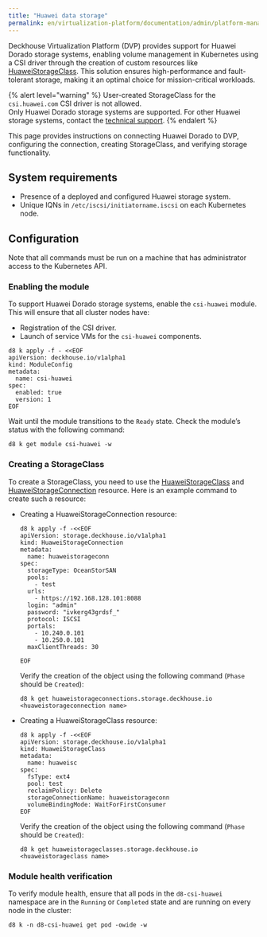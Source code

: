 ```yaml
---
title: "Huawei data storage"
permalink: en/virtualization-platform/documentation/admin/platform-management/storage/external/huawei.html
---
```


Deckhouse Virtualization Platform (DVP) provides support for Huawei Dorado storage systems, enabling volume management in Kubernetes using a CSI driver through the creation of custom resources like [HuaweiStorageClass](/modules/csi-huawei/stable/cr.html#huaweistorageclass). This solution ensures high-performance and fault-tolerant storage, making it an optimal choice for mission-critical workloads.

{% alert level="warning" %}
User-created StorageClass for the `csi.huawei.com` CSI driver is not allowed.  
Only Huawei Dorado storage systems are supported. For other Huawei storage systems, contact the [technical support](https://deckhouse.io/tech-support/).
{% endalert %}

This page provides instructions on connecting Huawei Dorado to DVP, configuring the connection, creating StorageClass, and verifying storage functionality.

## System requirements

- Presence of a deployed and configured Huawei storage system.
- Unique IQNs in `/etc/iscsi/initiatorname.iscsi` on each Kubernetes node.

## Configuration

Note that all commands must be run on a machine that has administrator access to the Kubernetes API.

### Enabling the module

To support Huawei Dorado storage systems, enable the `csi-huawei` module. This will ensure that all cluster nodes have:

- Registration of the CSI driver.
- Launch of service VMs for the `csi-huawei` components.

```shell
d8 k apply -f - <<EOF
apiVersion: deckhouse.io/v1alpha1
kind: ModuleConfig
metadata:
  name: csi-huawei
spec:
  enabled: true
  version: 1
EOF
```

Wait until the module transitions to the `Ready` state. Check the module’s status with the following command:

```shell
d8 k get module csi-huawei -w
```

### Creating a StorageClass

To create a StorageClass, you need to use the [HuaweiStorageClass](/modules/csi-huawei/stable/cr.html#huaweistorageclass) and [HuaweiStorageConnection](/modules/csi-huawei/stable/cr.html#huaweistorageconnection) resource. Here is an example command to create such a resource:

- Creating a HuaweiStorageConnection resource:

  ```shell
  d8 k apply -f -<<EOF
  apiVersion: storage.deckhouse.io/v1alpha1
  kind: HuaweiStorageConnection
  metadata:
    name: huaweistorageconn
  spec:
    storageType: OceanStorSAN
    pools:
      - test
    urls: 
      - https://192.168.128.101:8088 
    login: "admin"
    password: "ivkerg43grdsf_"
    protocol: ISCSI
    portals:
      - 10.240.0.101
      - 10.250.0.101 
    maxClientThreads: 30
  
  EOF
  ```

  Verify the creation of the object using the following command (`Phase` should be `Created`):

  ```shell
  d8 k get huaweistorageconnections.storage.deckhouse.io <huaweistorageconnection name>
  ```

- Creating a HuaweiStorageClass resource:

  ```shell
  d8 k apply -f -<<EOF
  apiVersion: storage.deckhouse.io/v1alpha1
  kind: HuaweiStorageClass
  metadata:
    name: huaweisc
  spec:
    fsType: ext4
    pool: test
    reclaimPolicy: Delete
    storageConnectionName: huaweistorageconn
    volumeBindingMode: WaitForFirstConsumer
  EOF
  ```

  Verify the creation of the object using the following command (`Phase` should be `Created`):

  ```shell
  d8 k get huaweistorageclasses.storage.deckhouse.io <huaweistorageclass name>
  ```

### Module health verification

To verify module health, ensure that all pods in the `d8-csi-huawei` namespace are in the `Running` or `Completed` state and are running on every node in the cluster:

```shell
d8 k -n d8-csi-huawei get pod -owide -w
```
